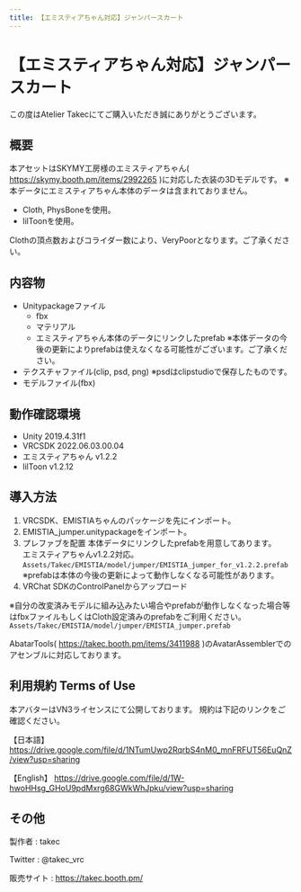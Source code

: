 ```yaml
---
title: 【エミスティアちゃん対応】ジャンパースカート
---
```


# 【エミスティアちゃん対応】ジャンパースカート
この度はAtelier Takecにてご購入いただき誠にありがとうございます。

## 概要
本アセットはSKYMY工房様のエミスティアちゃん( https://skymy.booth.pm/items/2992265 )に対応した衣装の3Dモデルです。
※本データにエミスティアちゃん本体のデータは含まれておりません。

* Cloth, PhysBoneを使用。
* lilToonを使用。

Clothの頂点数およびコライダー数により、VeryPoorとなります。ご了承ください。

## 内容物
* Unitypackageファイル
  * fbx
  * マテリアル
  * エミスティアちゃん本体のデータにリンクしたprefab ※本体データの今後の更新によりprefabは使えなくなる可能性がございます。ご了承ください。
* テクスチャファイル(clip, psd, png) ※psdはclipstudioで保存したものです。
* モデルファイル(fbx)

## 動作確認環境
* Unity 2019.4.31f1
* VRCSDK 2022.06.03.00.04
* エミスティアちゃん v1.2.2
* lilToon v1.2.12

## 導入方法
1. VRCSDK、EMISTIAちゃんのパッケージを先にインポート。
2. EMISTIA_jumper.unitypackageをインポート。
3. プレファブを配置
   本体データにリンクしたprefabを用意してあります。  
   エミスティアちゃんv1.2.2対応。  
   `Assets/Takec/EMISTIA/model/jumper/EMISTIA_jumper_for_v1.2.2.prefab`  
   ※prefabは本体の今後の更新によって動作しなくなる可能性があります。
4. VRChat SDKのControlPanelからアップロード

※自分の改変済みモデルに組み込みたい場合やprefabが動作しなくなった場合等はfbxファイルもしくはCloth設定済みのprefabをご利用ください。
`Assets/Takec/EMISTIA/model/jumper/EMISTIA_jumper.prefab`

AbatarTools( https://takec.booth.pm/items/3411988 )のAvatarAssemblerでのアセンブルに対応しております。

## 利用規約 Terms of Use
本アバターはVN3ライセンスにて公開しております。
規約は下記のリンクをご確認ください。

【日本語】
https://drive.google.com/file/d/1NTumUwp2RqrbS4nM0_mnFRFUT56EuQnZ/view?usp=sharing

【English】
https://drive.google.com/file/d/1W-hwoHHsg_GHoU9pdMxrg68GWkWhJpku/view?usp=sharing

## その他
製作者
: takec

Twitter
: @takec_vrc

販売サイト
: https://takec.booth.pm/
